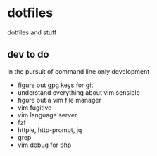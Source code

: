 # dotfiles

dotfiles and stuff

## dev to do

In the pursuit of command line only development

* figure out gpg keys for git
* understand everything about vim sensible
* figure out a vim file manager
* vim fugitive
* vim language server
* fzf
* httpie, http-prompt, jq
* grep
* vim debug for php
